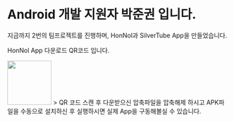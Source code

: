 # Android 개발 지원자 박준권 입니다.

지금까지 2번의 팀프로젝트를 진행하며,
HonNol과 SilverTube App을 만들었습니다.

HonNol App 다운로드 QR코드 입니다.

<img src="https://i.esdrop.com/d/pLNLVMFlkr.jpg.sthumb"  width="100" height="100">
> QR 코드 스캔 후 다운받으신 압축파일을 압축해제 하시고 APK파일을 수동으로 설치하신 후 실행하시면 실제 App을 구동해볼실 수 있습니다.


